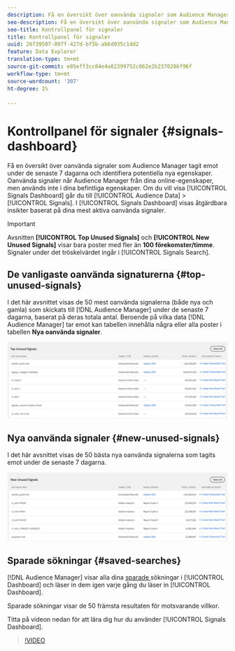 ```yaml
---
description: Få en översikt över oanvända signaler som Audience Manager tagit emot under de senaste 7 dagarna och identifiera potentiella nya egenskaper. Oanvända signaler når Audience Manager från dina online-egenskaper, men används inte i dina befintliga egenskaper. Gå till Målgruppsdata > Signaler om du vill visa kontrollpanelen för signaler. Kontrollpanelen Signals visar åtgärdbara insikter baserat på dina mest aktiva oanvända signaler.
seo-description: Få en översikt över oanvända signaler som Audience Manager tagit emot under de senaste 7 dagarna och identifiera potentiella nya egenskaper. Oanvända signaler når Audience Manager från dina online-egenskaper, men används inte i dina befintliga egenskaper. Gå till Målgruppsdata > Signaler om du vill visa kontrollpanelen för signaler. Kontrollpanelen Signals visar åtgärdbara insikter baserat på dina mest aktiva oanvända signaler.
seo-title: Kontrollpanel för signaler
title: Kontrollpanel för signaler
uuid: 26f39507-097f-427d-bf5b-ab6d035c1dd2
feature: Data Explorer
translation-type: tm+mt
source-git-commit: e05eff3cc04e4a82399752c862e2b2370286f96f
workflow-type: tm+mt
source-wordcount: '307'
ht-degree: 1%

---
```



# Kontrollpanel för signaler {#signals-dashboard}

Få en översikt över oanvända signaler som Audience Manager tagit emot under de senaste 7 dagarna och identifiera potentiella nya egenskaper. Oanvända signaler når Audience Manager från dina online-egenskaper, men används inte i dina befintliga egenskaper. Om du vill visa [!UICONTROL Signals Dashboard] går du till [!UICONTROL Audience Data] > [!UICONTROL Signals]. I [!UICONTROL Signals Dashboard] visas åtgärdbara insikter baserat på dina mest aktiva oanvända signaler.

>[!IMPORTANT]
>
>Avsnitten **[!UICONTROL Top Unused Signals]** och **[!UICONTROL New Unused Signals]** visar bara poster med fler än **100 förekomster/timme**. Signaler under det tröskelvärdet ingår i [!UICONTROL Signals Search].

## De vanligaste oanvända signaturerna {#top-unused-signals}

I det här avsnittet visas de 50 mest oanvända signalerna (både nya och gamla) som skickats till [!DNL Audience Manager] under de senaste 7 dagarna, baserat på deras totala antal. Beroende på vilka data [!DNL Audience Manager] tar emot kan tabellen innehålla några eller alla poster i tabellen **Nya oanvända signaler**.

![](assets/signals-top-unused.png)

## Nya oanvända signaler {#new-unused-signals}

I det här avsnittet visas de 50 bästa nya oanvända signalerna som tagits emot under de senaste 7 dagarna.

![](assets/signals-new-unused.png)

## Sparade sökningar {#saved-searches}

[!DNL Audience Manager] visar alla dina  [sparade ](../../features/data-explorer/data-explorer-signals-search/data-explorer-save-search.md) sökningar i  [!UICONTROL Dashboard] och läser in dem igen varje gång du läser in  [!UICONTROL Dashboard].

Sparade sökningar visar de 50 främsta resultaten för motsvarande villkor.

Titta på videon nedan för att lära dig hur du använder [!UICONTROL Signals Dashboard].
>[!VIDEO](https://video.tv.adobe.com/v/25151/)